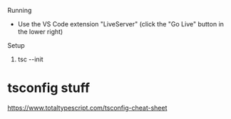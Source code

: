 Running
- Use the VS Code extension "LiveServer" (click the "Go Live" button in the lower right)

Setup
1. tsc --init

# tsconfig stuff
https://www.totaltypescript.com/tsconfig-cheat-sheet